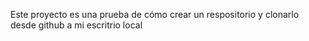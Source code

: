 Este proyecto es una prueba de cómo crear un respositorio y clonarlo desde github a mi escritrio local